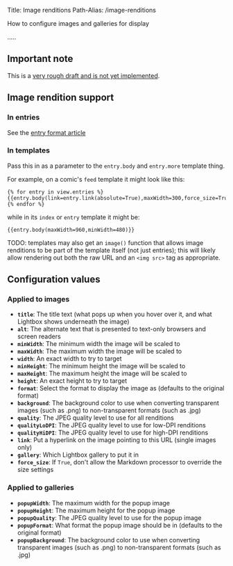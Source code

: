 Title: Image renditions
Path-Alias: /image-renditions

How to configure images and galleries for display

.....

## Important note

This is a [very rough draft and is not yet implemented](https://github.com/fluffy-critter/Publ/issues/9).

## Image rendition support

### In entries

See the [entry format article](/entry-format#image-renditions)

### In templates

Pass this in as a parameter to the `entry.body` and `entry.more` template thing.

For example, on a comic's `feed` template it might look like this:

```jinja
{% for entry in view.entries %}
{{entry.body(link=entry.link(absolute=True),maxWidth=300,force_size=True)}}
{% endfor %}
```

while in its `index` or `entry` template it might be:

```jinja
{{entry.body(maxWidth=960,minWidth=480)}}
```

TODO: templates may also get an `image()` function that allows image renditions to be part of the template itself (not just entries); this will likely allow rendering out both the raw URL and an `<img src>` tag as appropriate.

## Configuration values

### Applied to images

* **`title`**: The title text (what pops up when you hover over it, and what Lightbox shows underneath the image)
* **`alt`**: The alternate text that is presented to text-only browsers and screen readers
* **`minWidth`**: The minimum width the image will be scaled to
* **`maxWidth`**: The maximum width the image will be scaled to
* **`width`**: An exact width to try to target
* **`minHeight`**: The minimum height the image will be scaled to
* **`maxHeight`**: The maximum height the image will be scaled to
* **`height`**: An exact height to try to target
* **`format`**: Select the format to display the image as (defaults to the original format)
* **`background`**: The background color to use when converting transparent images (such as .png) to non-transparent formats (such as .jpg)
* **`quality`**: The JPEG quality level to use for all renditions
* **`qualityLoDPI`**: The JPEG quality level to use for low-DPI renditions
* **`qualityHiDPI`**: The JPEG quality level to use for high-DPI renditions
* **`link`**: Put a hyperlink on the image pointing to this URL (single images only)
* **`gallery`**: Which Lightbox gallery to put it in
* **`force_size`**: If `True`, don't allow the Markdown processor to override the size settings

### Applied to galleries

* **`popupWidth`**: The maximum width for the popup image
* **`popupHeight`**: The maximum height for the popup image
* **`popupQuality`**: The JPEG quality level to use for the popup image
* **`popupFormat`**: What format the popup image should be in (defaults to the original format)
* **`popupBackground`**: The background color to use when converting transparent images (such as .png) to non-transparent formats (such as .jpg)

